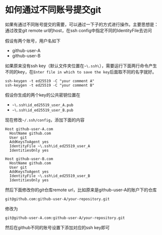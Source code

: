 # 如何通过不同账号提交git

如果有通过不同账号提交的需要，可以通过一下子的方式进行操作。主要思想是：通过改变git remote url的host，在ssh config中指定不同的IdentityFile去访问

假设有两个账号，用户名如下
- github-user-A
- github-user-B

如果原来没有ssh key（默认文件夹位置在`~\.ssh\`），需要运行下面两行命令产生不同的key，在`Enter file in which to save the key`后面取不同的名字就好。
```
ssh-keygen -t ed25519 -C "your comment A"
ssh-keygen -t ed25519 -C "your comment B"
```

假设你生成的两个key的公共密钥位置在
- `~\.ssh\id_ed25519_user_A.pub`
- `~\.ssh\id_ed25519_user_B.pub`

现在修改`~/.ssh/config`，添加下面的内容
```
Host github-user-A.com
  HostName github.com
  User git
  AddKeysToAgent yes
  IdentityFile ~\.ssh\id_ed25519_user_A
  IdentitiesOnly yes

Host github-user-B.com
  HostName github.com
  User git
  AddKeysToAgent yes
  IdentityFile ~\.ssh\id_ed25519_user_B
  IdentitiesOnly yes
```
然后下面修改你的git仓库remote url，比如原来是github-user-A的账户下的仓库
```
git@github.com:github-user-A/your-repository.git
```
修改为
```
git@github-user-A.com:github-user-A/your-repository.git
```
然后在github不同的账号设置下添加对应的ssh key即可